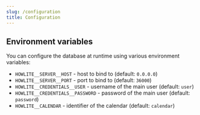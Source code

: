 ```yaml
---
slug: /configuration
title: Configuration
---
```


## Environment variables

You can configure the database at runtime using various environment variables:

- `HOWLITE__SERVER__HOST` -
  host to bind to
  (default: `0.0.0.0`)
- `HOWLITE__SERVER__PORT` -
  port to bind to
  (default: `36000`)
- `HOWLITE__CREDENTIALS__USER` -
  username of the main user
  (default: `user`)
- `HOWLITE__CREDENTIALS__PASSWORD` -
  password of the main user
  (default: `password`)
- `HOWLITE__CALENDAR` -
  identifier of the calendar
  (default: `calendar`)

